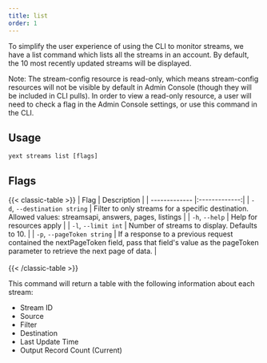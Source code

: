 ```yaml
---
title: list
order: 1
---
```


To simplify the user experience of using the CLI to monitor streams, we have a list command which lists all the streams in an account. By default, the 10 most recently updated streams will be displayed. 

Note: The stream-config resource is read-only, which means stream-config resources will not be visible by default in Admin Console (though they will be included in CLI pulls). In order to view a read-only resource, a user will need to check a flag in the Admin Console settings, or use this command in the CLI. 



## Usage
```cli
yext streams list [flags]
```

## Flags

{{< classic-table >}}
| Flag     | Description   |
| ------------- |:-------------:|
| `-d`, `--destination string` | Filter to only streams for a specific destination. Allowed values: streamsapi, answers, pages, listings |
| `-h`, `--help`    | Help for resources apply |
| `-l`, `--limit int` | Number of streams to display. Defaults to 10. |
| `-p`, `--pageToken string` | If a response to a previous request contained the nextPageToken field, pass that field's value as the pageToken parameter to retrieve the next page of data. |
\
\
{{< /classic-table >}}


This command will return a table with the following information about each stream:

* Stream ID
* Source
* Filter
* Destination
* Last Update Time 
* Output Record Count (Current)

